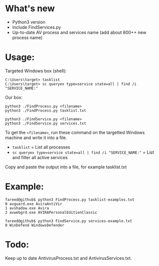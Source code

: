 # What's new
- Python3 version
- Include FindServices.py
- Up-to-date AV process and services name (add about 800++ new process name)

# Usage:
Targeted Windows box (shell):
```
C:\Users\target> tasklist
C:\Users\target> sc queryex type=service state=all | find /i "SERVICE_NAME:"
```

Our box:
```
python3 ./FindProcess.py <filename>
python3 ./FindProcess.py tasklist.txt

python3 ./FindService.py <filename>
python3 ./FindService.py services.txt
```

To get the `<filename>`, run these command on the targetted Windows machine and write it into a file.
- `tasklist` = List all processes
- `sc queryex type=service state=all | find /i "SERVICE_NAME:"` = List and filter all active services

Copy and paste the output into a file, for example tasklist.txt

# Example:
```
fareed@github$ python3 FindProcess.py tasklist-examples.txt
0 avguard.exe AviraAntiVir
1 avshadow.exe Avira
2 avwebgrd.exe AVIRAPersonalEditionClassic

fareed@github$ python3 FindService.py services-example.txt
0 WinDefend WindowsDefender
```

# Todo:
Keep up to date AntivirusProcess.txt and AntivirusServices.txt.
